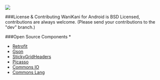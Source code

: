 ![](https://cloud.githubusercontent.com/assets/2550945/4005332/db17866a-298f-11e4-9aa3-83b1f192509d.png)


###License & Contributing
WaniKani for Android is BSD Licensed, contributions are always welcome. (Please send your contributions to the "dev" branch.)


###Open Source Components
* 
  - [Retrofit](http://square.github.io/retrofit)
  - [Gson](https://code.google.com/p/google-gson/)
  - [StickyGridHeaders](https://github.com/TonicArtos/StickyGridHeaders)
  - [Picasso](http://square.github.io/picasso/)
  - [Commons IO](http://commons.apache.org/proper/commons-io/)
  - [Commons Lang](http://commons.apache.org/proper/commons-lang/)
